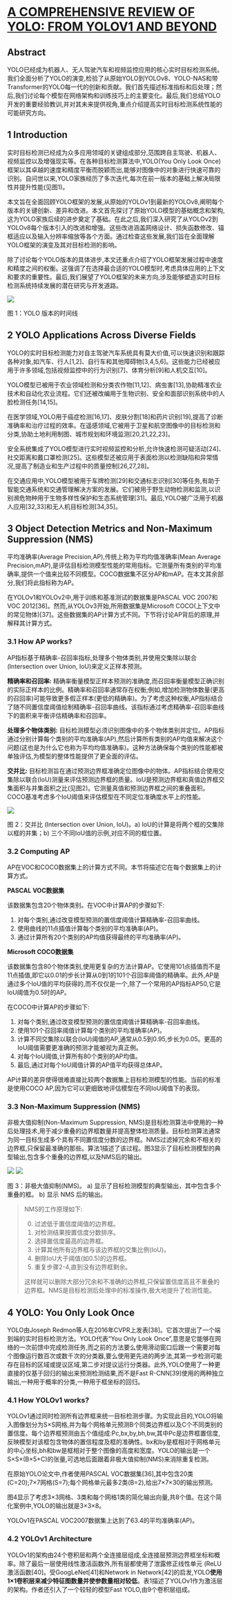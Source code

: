 # [A COMPREHENSIVE REVIEW OF YOLO: FROM YOLOV1 AND BEYOND](https://arxiv.org/abs/2304.00501)

## Abstract

YOLO已经成为机器人、无人驾驶汽车和视频监控应用的核心实时目标检测系统。我们全面分析了YOLO的演变,检验了从原始YOLO到YOLOv8、YOLO-NAS和带Transformer的YOLO每一代的创新和贡献。我们首先描述标准指标和后处理；然后,我们讨论每个模型在网络架构和训练技巧上的主要变化。最后,我们总结YOLO开发的重要经验教训,并对其未来提供视角,重点介绍提高实时目标检测系统性能的可能研究方向。

## 1 Introduction

实时目标检测已经成为众多应用领域的关键组成部分,范围跨自主驾驶、机器人、视频监控以及增强现实等。在各种目标检测算法中,YOLO(You Only Look Once)框架以其卓越的速度和精度平衡而脱颖而出,能够对图像中的对象进行快速可靠的识别。自问世以来,YOLO家族经历了多次迭代,每次在前一版本的基础上解决局限性并提升性能(见图1)。

本文旨在全面回顾YOLO框架的发展,从原始的YOLOv1到最新的YOLOv8,阐明每个版本的关键创新、差异和改进。本文首先探讨了原始YOLO模型的基础概念和架构,这为YOLO家族后续的进步奠定了基础。在此之后,我们深入研究了从YOLOv2到YOLOv8每个版本引入的改进和增强。这些改进涵盖网络设计、损失函数修改、锚框适应以及输入分辨率缩放等各个方面。通过检查这些发展,我们旨在全面理解YOLO框架的演变及其对目标检测的影响。

除了讨论每个YOLO版本的具体进步,本文还重点介绍了YOLO框架发展过程中速度和精度之间的权衡。这强调了在选择最合适的YOLO模型时,考虑具体应用的上下文和要求的重要性。最后,我们展望了YOLO框架的未来方向,涉及能够塑造实时目标检测系统持续发展的潜在研究与开发道路。

<img src="./assets/yolo_review_fig1.jpg">

图 1：YOLO 版本的时间线

## 2 YOLO Applications Across Diverse Fields

YOLO的实时目标检测能力对自主驾驶汽车系统具有莫大价值,可以快速识别和跟踪各种对象,如汽车、行人[1,2]、自行车和其他障碍物[3,4,5,6]。这些能力已经被应用于许多领域,包括视频监控中的行为识别[7]、体育分析[9]和人机交互[10]。

YOLO模型已被用于农业领域检测和分类农作物[11,12]、病虫害[13],协助精准农业技术和自动化农业流程。它们还被改编用于生物识别、安全和面部识别系统中的人脸检测任务[14,15]。

在医学领域,YOLO用于癌症检测[16,17]、皮肤分割[18]和药片识别[19],提高了诊断准确率和治疗过程的效率。在遥感领域,它被用于卫星和航空图像中的目标检测和分类,协助土地利用制图、城市规划和环境监测[20,21,22,23]。

安全系统集成了YOLO模型进行实时视频监控和分析,允许快速检测可疑活动[24]、社交距离和戴口罩检测[25]。这些模型还被应用于表面检测以检测缺陷和异常情况,提高了制造业和生产过程中的质量控制[26,27,28]。

在交通应用中,YOLO模型被用于车牌检测[29]和交通标志识别[30]等任务,有助于智能交通系统和交通管理解决方案的发展。它们被用于野生动物检测和监测,以识别濒危物种用于生物多样性保护和生态系统管理[31]。最后,YOLO被广泛用于机器人应用[32,33]和无人机目标检测[34,35]。

## 3 Object Detection Metrics and Non-Maximum Suppression (NMS)

平均准确率(Average Precision,AP),传统上称为平均均值准确率(Mean Average Precision,mAP),是评估目标检测模型性能的常用指标。它测量所有类别的平均准确率,提供一个值来比较不同模型。COCO数据集不区分AP和mAP。在本文其余部分,我们将此指标称为AP。

在YOLOv1和YOLOv2中,用于训练和基准测试的数据集是PASCAL VOC 2007和VOC 2012[36]。然而,从YOLOv3开始,所用数据集是Microsoft COCO(上下文中的常见物体)[37]。这些数据集的AP计算方式不同。下节将讨论AP背后的原理,并解释其计算方式。

### 3.1 How AP works?

AP指标基于精确率-召回率指标,处理多个物体类别,并使用交集除以联合(Intersection over Union, IoU)来定义正样本预测。

**精确率和召回率:** 精确率衡量模型正样本预测的准确度,而召回率衡量模型正确识别的实际正样本的比例。精确率和召回率通常存在权衡;例如,增加检测物体数量(更高的召回率)可能导致更多假正样本(更低的精确率)。为了考虑这种权衡,AP指标结合了随不同置信度阈值绘制精确率-召回率曲线。该指标通过考虑精确率-召回率曲线下的面积来平衡评估精确率和召回率。

**处理多个物体类别:** 目标检测模型必须识别图像中的多个物体类别并定位。AP指标通过分别计算每个类别的平均准确率(AP),然后计算所有类别的AP均值来解决这个问题(这也是为什么它也称为平均均值准确率)。这种方法确保每个类别的性能都被单独评估,为模型的整体性能提供了更全面的评估。

**交并比:** 目标检测旨在通过预测边界框准确定位图像中的物体。AP指标结合使用交集除以联合(IoU)测量来评估预测边界框的质量。IoU是预测边界框和真值边界框交集面积与并集面积之比(见图2)。它测量真值和预测边界框之间的重叠面积。COCO基准考虑多个IoU阈值来评估模型在不同定位准确度水平上的性能。

<img src="./assets/yolo_review_fig2.jpg">

图 2：交并比 (Intersection over Union, IoU)。a) IoU的计算是将两个框的交集除以框的并集；b) 三个不同IoU值的示例,对应不同的框位置。

### 3.2 Computing AP

AP在VOC和COCO数据集上的计算方式不同。本节将描述它在每个数据集上的计算方式。

**PASCAL VOC数据集**

该数据集包含20个物体类别。在VOC中计算AP的步骤如下:

1. 对每个类别,通过改变模型预测的置信度阈值计算精确率-召回率曲线。
2. 使用曲线的11点插值计算每个类别的平均准确率(AP)。
3. 通过计算所有20个类别的AP均值获得最终的平均准确率(AP)。

**Microsoft COCO数据集**

该数据集包含80个物体类别,使用更复杂的方法计算AP。它使用101点插值而不是11点插值,即它以0.01的步长计算从0到1的101个召回率阈值的精确率。此外,AP是通过多个IoU值的平均获得的,而不仅仅是一个,除了一个常用的AP指标AP50,它是IoU阈值为0.5时的AP。

在COCO中计算AP的步骤如下:

1. 对每个类别,通过改变模型预测的置信度阈值计算精确率-召回率曲线。
2. 使用101个召回率阈值计算每个类别的平均准确率(AP)。
3. 计算不同交集除以联合(IoU)阈值的AP,通常从0.5到0.95,步长为0.05。更高的IoU阈值需要更准确的预测才能被视为真正例。
4. 对每个IoU阈值,计算所有80个类别的AP均值。
5. 最后,通过对每个IoU阈值计算的AP值平均获得总体AP。

AP计算的差异使得很难直接比较两个数据集上目标检测模型的性能。当前的标准是使用COCO AP,因为它可以更细致地评估模型在不同IoU阈值下的表现。

### 3.3 Non-Maximum Suppression (NMS)

非极大值抑制(Non-Maximum Suppression, NMS)是目标检测算法中使用的一种后处理技术,用于减少重叠的边界框数量并提高整体检测质量。目标检测算法通常为同一目标生成多个具有不同置信度分数的边界框。NMS过滤掉冗余和不相关的边界框,只保留最准确的那些。算法1描述了该过程。图3显示了目标检测模型的典型输出,包含多个重叠的边界框,以及NMS后的输出。

<img src="./assets/yolo_review_nms.jpg">

<img src="./assets/yolo_review_nms_2.jpg">

图 3：非极大值抑制(NMS)。 a) 显示了目标检测模型的典型输出，其中包含多个重叠的框。 b) 显示 NMS 后的输出。


> NMS的工作原理如下:
>
> 
> 0. 过滤低于置信度阈值的边界框。
> 1. 对检测结果按置信度分数排序。
> 2. 选择置信度最高的边界框。
> 3. 计算其他所有边界框与该边界框的交集比例(IoU)。
> 4. 删除IoU大于阈值(如0.5)的边界框。
> 5. 重复步骤2-4,直到没有边界框剩余。
>
> 这样就可以删除大部分冗余和不准确的边界框,只保留置信度高且不重叠的边界框。NMS是目标检测后处理中的标准操作,极大地提升了检测性能。

## 4 YOLO: You Only Look Once

YOLO由Joseph Redmon等人在2016年CVPR上发表[38]。它首次提出了一个端到端的实时目标检测方法。YOLO代表“You Only Look Once”,意思是它能够在网络的一次前馈中完成检测任务,而之前的方法要么使用滑动窗口后跟一个需要对每个图像运行数百次或数千次的分类器,要么使用更先进的两步法,其第一步检测可能存在目标的区域或提议区域,第二步对提议运行分类器。此外,YOLO使用了一种更直接的仅基于回归的输出来预测检测结果,而不是Fast R-CNN[39]使用的两种独立输出,一种用于概率的分类,一种用于框坐标的回归。

### 4.1 How YOLOv1 works?

YOLOv1通过同时检测所有边界框来统一目标检测步骤。为实现此目的,YOLO将输入图像划分为S×S网格,并为每个网格单元预测B个同类边界框以及C个不同类别的置信度。每个边界框预测由五个值组成:Pc,bx,by,bh,bw,其中Pc是边界框置信度,反映模型对该框包含物体的置信程度及框的准确性。bx和by是框相对于网格单元的中心坐标,bh和bw是框相对于整个图像的高度和宽度。YOLO的输出是一个S×S×(B×5+C)的张量,可选地后面跟着非极大值抑制(NMS)来消除重复检测。

在原始YOLO论文中,作者使用PASCAL VOC数据集[36],其中包含20类(C=20);7×7网格(S=7);每个网格单元最多2类(B=2),给出7×7×30的输出预测。

图4显示了考虑3×3网格、3类和每个网格1类的简化输出向量,共8个值。在这个简化案例中,YOLO的输出就是3×3×8。

YOLOv1在PASCAL VOC2007数据集上达到了63.4的平均准确率(AP)。

### 4.2 YOLOv1 Architecture

YOLOv1的架构由24个卷积层和两个全连接层组成,全连接层预测边界框坐标和概率。除了最后一层使用线性激活函数外,所有层都使用了泄露修正线性单元 (ReLU 激活函数[40]。受GoogLeNet[41]和Network in Network[42]的启发,YOLO**使用1×1卷积层来减少特征图数量并使参数量相对较低**。表1描述了YOLOv1作为激活层的架构。作者还引入了一个较轻的模型Fast YOLO,由9个卷积层组成。
